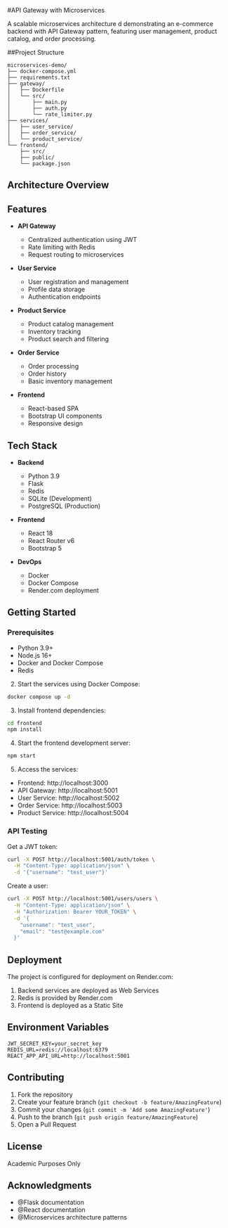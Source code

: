 #API Gateway with Microservices

A scalable microservices architecture d
demonstrating an e-commerce backend with API Gateway pattern, featuring user management, product catalog, and order processing.

##Project Structure

```
microservices-demo/
├── docker-compose.yml
├── requirements.txt
├── gateway/
│   ├── Dockerfile
│   └── src/
│       ├── main.py
│       ├── auth.py
│       └── rate_limiter.py
├── services/
│   ├── user_service/
│   ├── order_service/
│   └── product_service/
└── frontend/
    ├── src/
    ├── public/
    └── package.json
```

## Architecture Overview 

## Features

- **API Gateway**
  - Centralized authentication using JWT
  - Rate limiting with Redis
  - Request routing to microservices

- **User Service**
  - User registration and management
  - Profile data storage
  - Authentication endpoints

- **Product Service**
  - Product catalog management
  - Inventory tracking
  - Product search and filtering

- **Order Service**
  - Order processing
  - Order history
  - Basic inventory management

- **Frontend**
  - React-based SPA
  - Bootstrap UI components
  - Responsive design

## Tech Stack

- **Backend**
  - Python 3.9
  - Flask
  - Redis
  - SQLite (Development)
  - PostgreSQL (Production)

- **Frontend**
  - React 18
  - React Router v6
  - Bootstrap 5

- **DevOps**
  - Docker
  - Docker Compose
  - Render.com deployment

## Getting Started

### Prerequisites

- Python 3.9+
- Node.js 16+
- Docker and Docker Compose
- Redis 

2. Start the services using Docker Compose: 

```bash
docker compose up -d
```

3. Install frontend dependencies: 

```bash
cd frontend
npm install
```

4. Start the frontend development server: 

```bash
npm start
```

5. Access the services:
- Frontend: http://localhost:3000
- API Gateway: http://localhost:5001
- User Service: http://localhost:5002
- Order Service: http://localhost:5003
- Product Service: http://localhost:5004


### API Testing

Get a JWT token:

```bash
curl -X POST http://localhost:5001/auth/token \
  -H "Content-Type: application/json" \
  -d '{"username": "test_user"}'
```

Create a user:
```bash
curl -X POST http://localhost:5001/users/users \
  -H "Content-Type: application/json" \
  -H "Authorization: Bearer YOUR_TOKEN" \
  -d '{
    "username": "test_user",
    "email": "test@example.com"
  }'
```

## Deployment

The project is configured for deployment on Render.com:

1. Backend services are deployed as Web Services
2. Redis is provided by Render.com
3. Frontend is deployed as a Static Site

## Environment Variables

```env
JWT_SECRET_KEY=your_secret_key
REDIS_URL=redis://localhost:6379
REACT_APP_API_URL=http://localhost:5001
```

## Contributing

1. Fork the repository
2. Create your feature branch (`git checkout -b feature/AmazingFeature`)
3. Commit your changes (`git commit -m 'Add some AmazingFeature'`)
4. Push to the branch (`git push origin feature/AmazingFeature`)
5. Open a Pull Request

## License

Academic Purposes Only

## Acknowledgments

- @Flask documentation
- @React documentation
- @Microservices architecture patterns




